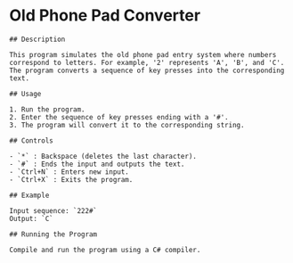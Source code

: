 ﻿  # Old Phone Pad Converter

    ## Description

    This program simulates the old phone pad entry system where numbers correspond to letters. For example, '2' represents 'A', 'B', and 'C'. The program converts a sequence of key presses into the corresponding text.

    ## Usage

    1. Run the program.
    2. Enter the sequence of key presses ending with a '#'.
    3. The program will convert it to the corresponding string.

    ## Controls

    - `*` : Backspace (deletes the last character).
    - `#` : Ends the input and outputs the text.
    - `Ctrl+N` : Enters new input.
    - `Ctrl+X` : Exits the program.

    ## Example

    Input sequence: `222#`  
    Output: `C`

    ## Running the Program

    Compile and run the program using a C# compiler.